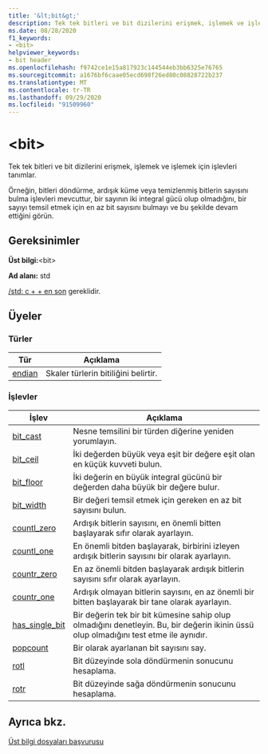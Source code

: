 ```yaml
---
title: '&lt;bit&gt;'
description: Tek tek bitleri ve bit dizilerini erişmek, işlemek ve işlemek için işlevler.
ms.date: 08/28/2020
f1_keywords:
- <bit>
helpviewer_keywords:
- bit header
ms.openlocfilehash: f9742ce1e15a817923c144544eb3bb6325e76765
ms.sourcegitcommit: a1676bf6caae05ecd698f26ed80c08828722b237
ms.translationtype: MT
ms.contentlocale: tr-TR
ms.lasthandoff: 09/29/2020
ms.locfileid: "91509960"
---
```

# <a name="ltbitgt"></a>&lt;bit&gt;

Tek tek bitleri ve bit dizilerini erişmek, işlemek ve işlemek için işlevleri tanımlar.

Örneğin, bitleri döndürme, ardışık küme veya temizlenmiş bitlerin sayısını bulma işlevleri mevcuttur, bir sayının iki integral gücü olup olmadığını, bir sayıyı temsil etmek için en az bit sayısını bulmayı ve bu şekilde devam ettiğini görün.

## <a name="requirements"></a>Gereksinimler

**Üst bilgi:**\<bit>

**Ad alanı:** std

[/std: c + + en son](../build/reference/std-specify-language-standard-version.md) gereklidir.

## <a name="members"></a>Üyeler

### <a name="types"></a>Türler

| Tür | Açıklama |
|--------|----------|
| [endian](bit-enum.md) | Skaler türlerin bitiliğini belirtir. |

### <a name="functions"></a>İşlevler

| İşlev | Açıklama |
|-----|-----|
|[bit_cast](bit-functions.md#bit_cast) | Nesne temsilini bir türden diğerine yeniden yorumlayın. |
|[bit_ceil](bit-functions.md#bit_ceil) | İki değerden büyük veya eşit bir değere eşit olan en küçük kuvveti bulun. |
|[bit_floor](bit-functions.md#bit_floor) | İki değerin en büyük integral gücünü bir değerden daha büyük bir değere bulur. |
|[bit_width](bit-functions.md#bit_width) | Bir değeri temsil etmek için gereken en az bit sayısını bulun. |
|[countl_zero](bit-functions.md#countl_zero) | Ardışık bitlerin sayısını, en önemli bitten başlayarak sıfır olarak ayarlayın. |
|[countl_one](bit-functions.md#countl_one) | En önemli bitden başlayarak, birbirini izleyen ardışık bitlerin sayısını bir olarak ayarlayın. |
|[countr_zero](bit-functions.md#countr_zero) | En az önemli bitden başlayarak ardışık bitlerin sayısını sıfır olarak ayarlayın. |
|[countr_one](bit-functions.md#countl_one) | Ardışık olmayan bitlerin sayısını, en az önemli bir bitten başlayarak bir tane olarak ayarlayın. |
|[has_single_bit](bit-functions.md#has_single_bit) | Bir değerin tek bir bit kümesine sahip olup olmadığını denetleyin. Bu, bir değerin ikinin üssü olup olmadığını test etme ile aynıdır. |
|[popcount](bit-functions.md#popcount) | Bir olarak ayarlanan bit sayısını say. |
|[rotl](bit-functions.md#rotl) | Bit düzeyinde sola döndürmenin sonucunu hesaplama. |
|[rotr](bit-functions.md#rotr) | Bit düzeyinde sağa döndürmenin sonucunu hesaplama. |

## <a name="see-also"></a>Ayrıca bkz.

[Üst bilgi dosyaları başvurusu](cpp-standard-library-header-files.md)
